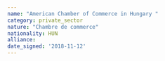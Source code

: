 ```yaml
---
name: "American Chamber of Commerce in Hungary "
category: private_sector
nature: "Chambre de commerce"
nationality: HUN
alliance: 
date_signed: '2018-11-12'
---
```

    